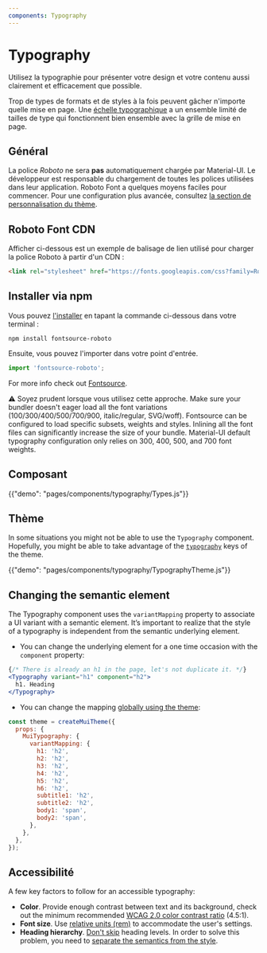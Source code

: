 ```yaml
---
components: Typography
---
```


# Typography

<p class="description">Utilisez la typographie pour présenter votre design et votre contenu aussi clairement et efficacement que possible.</p>

Trop de types de formats et de styles à la fois peuvent gâcher n'importe quelle mise en page. Une [échelle typographique](https://material.io/design/typography/#type-scale) a un ensemble limité de tailles de type qui fonctionnent bien ensemble avec la grille de mise en page.

## Général

La police *Roboto* ne sera **pas** automatiquement chargée par Material-UI. Le développeur est responsable du chargement de toutes les polices utilisées dans leur application. Roboto Font a quelques moyens faciles pour commencer. Pour une configuration plus avancée, consultez [la section de personnalisation du thème](/customization/typography/).

## Roboto Font CDN

Afficher ci-dessous est un exemple de balisage de lien utilisé pour charger la police Roboto à partir d'un CDN :

```html
<link rel="stylesheet" href="https://fonts.googleapis.com/css?family=Roboto:300,400,500,700&display=swap" />
```

## Installer via npm

Vous pouvez [l'installer](https://www.npmjs.com/package/fontsource-roboto) en tapant la commande ci-dessous dans votre terminal :

`npm install fontsource-roboto`

Ensuite, vous pouvez l'importer dans votre point d'entrée.

```js
import 'fontsource-roboto';
```

For more info check out [Fontsource](https://github.com/DecliningLotus/fontsource/blob/master/packages/roboto/README.md).

⚠️ Soyez prudent lorsque vous utilisez cette approche. Make sure your bundler doesn't eager load all the font variations (100/300/400/500/700/900, italic/regular, SVG/woff). Fontsource can be configured to load specific subsets, weights and styles. Inlining all the font files can significantly increase the size of your bundle. Material-UI default typography configuration only relies on 300, 400, 500, and 700 font weights.

## Composant

{{"demo": "pages/components/typography/Types.js"}}

## Thème

In some situations you might not be able to use the `Typography` component. Hopefully, you might be able to take advantage of the [`typography`](/customization/default-theme/?expand-path=$.typography) keys of the theme.

{{"demo": "pages/components/typography/TypographyTheme.js"}}

## Changing the semantic element

The Typography component uses the `variantMapping` property to associate a UI variant with a semantic element. It’s important to realize that the style of a typography is independent from the semantic underlying element.

- You can change the underlying element for a one time occasion with the `component` property:

```jsx
{/* There is already an h1 in the page, let's not duplicate it. */}
<Typography variant="h1" component="h2">
  h1. Heading
</Typography>
```

- You can change the mapping [globally using the theme](/customization/globals/#default-props):

```js
const theme = createMuiTheme({
  props: {
    MuiTypography: {
      variantMapping: {
        h1: 'h2',
        h2: 'h2',
        h3: 'h2',
        h4: 'h2',
        h5: 'h2',
        h6: 'h2',
        subtitle1: 'h2',
        subtitle2: 'h2',
        body1: 'span',
        body2: 'span',
      },
    },
  },
});
```

## Accessibilité

A few key factors to follow for an accessible typography:

- **Color**. Provide enough contrast between text and its background, check out the minimum recommended [WCAG 2.0 color contrast ratio](https://www.w3.org/TR/UNDERSTANDING-WCAG20/visual-audio-contrast-contrast.html) (4.5:1).
- **Font size**. Use [relative units (rem)](/customization/typography/#font-size) to accommodate the user's settings.
- **Heading hierarchy**. [Don't skip](https://www.w3.org/WAI/tutorials/page-structure/headings/) heading levels. In order to solve this problem, you need to [separate the semantics from the style](#changing-the-semantic-element).